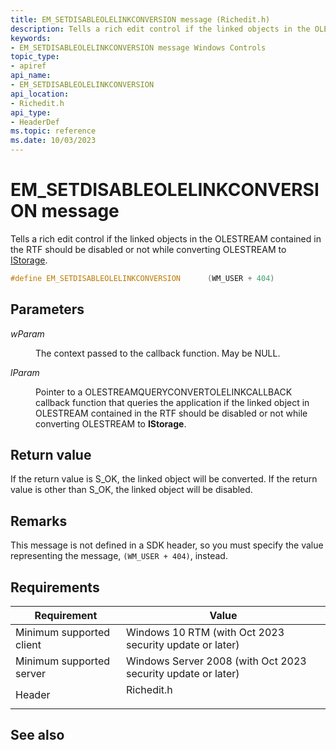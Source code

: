 ```yaml
---
title: EM_SETDISABLEOLELINKCONVERSION message (Richedit.h)
description: Tells a rich edit control if the linked objects in the OLESTREAM contained in the RTF should be disabled or not while converting OLESTREAM to IStorage.
keywords:
- EM_SETDISABLEOLELINKCONVERSION message Windows Controls
topic_type:
- apiref
api_name:
- EM_SETDISABLEOLELINKCONVERSION
api_location:
- Richedit.h
api_type:
- HeaderDef
ms.topic: reference
ms.date: 10/03/2023
---
```


# EM\_SETDISABLEOLELINKCONVERSION message

Tells a rich edit control if the linked objects in the OLESTREAM contained in the RTF should be disabled or not while converting OLESTREAM to [IStorage](/windows/win32/api/objidl/nn-objidl-istorage).

```C++
#define EM_SETDISABLEOLELINKCONVERSION		(WM_USER + 404)
```

## Parameters

<dl> <dt>

*wParam* 
</dt> <dd>

The context passed to the callback function. May be NULL.

</dd> <dt>

*lParam* 
</dt> <dd>

Pointer to a OLESTREAMQUERYCONVERTOLELINKCALLBACK callback function that queries the application if the linked object in OLESTREAM contained in the RTF should be disabled or not while converting OLESTREAM to **IStorage**.

</dd> </dl>

## Return value

If the return value is S_OK, the linked object will be converted. If the return value is other than S_OK, the linked object will be disabled.

## Remarks

This message is not defined in a SDK header, so you must specify the value representing the message, `(WM_USER + 404)`, instead.


## Requirements



| Requirement | Value |
|-------------------------------------|---------------------------------------------------------------------------------------|
| Minimum supported client| Windows 10 RTM (with Oct 2023 security update or later) |
| Minimum supported server|  Windows Server 2008 (with Oct 2023 security update or later) |
| Header<br/>                   | <dl> <dt>Richedit.h</dt> </dl> |



## See also


 

 





